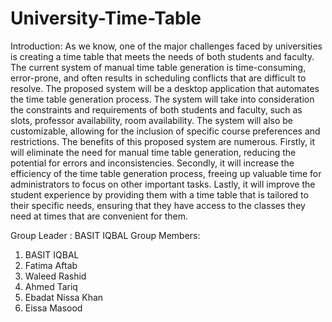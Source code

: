 # University-Time-Table
Introduction:
As we know, one of the major challenges faced by universities is creating a time table that meets the needs of both students and faculty. The current system of manual time table generation is time-consuming, error-prone, and often results in scheduling conflicts that are difficult to resolve.
The proposed system will be a desktop application that automates the time table generation process. The system will take into consideration the constraints and requirements of both students and faculty, such as slots, professor availability, room availability. The system will also be customizable, allowing for the inclusion of specific course preferences and restrictions.
The benefits of this proposed system are numerous. Firstly, it will eliminate the need for manual time table generation, reducing the potential for errors and inconsistencies. Secondly, it will increase the efficiency of the time table generation process, freeing up valuable time for administrators to focus on other important tasks. Lastly, it will improve the student experience by providing them with a time table that is tailored to their specific needs, ensuring that they have access to the classes they need at times that are convenient for them.


Group Leader : BASIT IQBAL
Group Members:
1) BASIT IQBAL
2) Fatima Aftab
3) Waleed Rashid
4) Ahmed Tariq
5) Ebadat Nissa Khan
6) Eissa Masood


